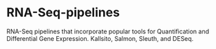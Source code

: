 # RNA-Seq-pipelines

RNA-Seq pipelines that incorporate popular tools for Quantification and Differential Gene Expression.
Kallsito, Salmon, Sleuth, and DESeq.
